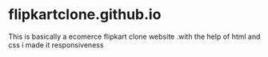 # flipkartclone.github.io
This is basically a ecomerce flipkart clone website .with the help of html and css i  made it  responsiveness 
